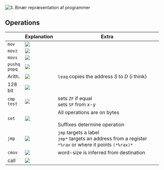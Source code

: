 ![3. Binær repræsentation af programmer](3.%20Binær%20repræsentation%20af%20programmer.md#Accessing%20Data)

## Operations
|                                     | Explanation                              | Extra                                                                                                    |
| ----------------------------------- | ---------------------------------------- | -------------------------------------------------------------------------------------------------------- |
| $\texttt{mov}$                      | ![](Pasted%20image%2020240219200723.png) |                                                                                                          |
| $\texttt{movz}$                     | ![](Pasted%20image%2020240219200830.png) |                                                                                                          |
| $\texttt{movs}$                     | ![](Pasted%20image%2020240219200901.png) |                                                                                                          |
| $\texttt{pushq}$<br>$\texttt{popq}$ | ![](Pasted%20image%2020240219200946.png) |                                                                                                          |
| Arith.                              | ![](Pasted%20image%2020240219201256.png) | $\texttt{leaq}$ copies the address $S$ to $D$ (i think)                                                  |
| 128<br>bit                          | ![](Pasted%20image%2020240219202738.png) |                                                                                                          |
| $\texttt{cmp}$<br>$\texttt{test}$   | ![](Pasted%20image%2020240227174829.png) | sets `ZF` if equal<br>sets `SF` from x-y                                                                 |
| $\texttt{set}$                      | ![](Pasted%20image%2020240227175423.png) | All operations are on bytes<br><br>Suffixes determine operation                                          |
| $\texttt{jmp}$                      | ![](Pasted%20image%2020240227180105.png) | `jmp` targets a label<br>`jmp*` targets an address from a register `*%rax` or where it points `(*%rax)*` |
| $\texttt{cmov}$                     | ![](Pasted%20image%2020240227182506.png) | word-size is inferred from destination                                                                   |
| call                                | ![](Pasted%20image%2020240304212404.png) |                                                                                                          |
